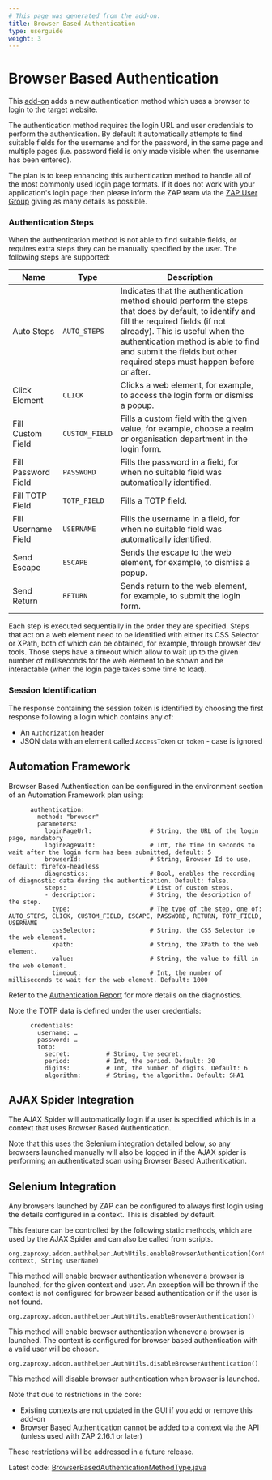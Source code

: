 ```yaml
---
# This page was generated from the add-on.
title: Browser Based Authentication
type: userguide
weight: 3
---
```


# Browser Based Authentication

This [add-on](/docs/desktop/addons/authentication-helper/) adds a new authentication method which uses a browser to login to the target website.


The authentication method requires the login URL and user credentials to perform the authentication. By default it automatically attempts to
find suitable fields for the username and for the password, in the same page and multiple pages (i.e. password field is only made visible when
the username has been entered).


The plan is to keep enhancing this authentication method to handle all of the most commonly used login page formats.
If it does not work with your application's login page then please inform the ZAP team via the
[ZAP User Group](https://groups.google.com/group/zaproxy-users) giving as many details as possible.

### Authentication Steps

When the authentication method is not able to find suitable fields, or requires extra steps they can be manually specified by the user. The following steps are supported:

|        Name         |      Type      |                                                                                                                                         Description                                                                                                                                          |
|---------------------|----------------|----------------------------------------------------------------------------------------------------------------------------------------------------------------------------------------------------------------------------------------------------------------------------------------------|
| Auto Steps          | `AUTO_STEPS`   | Indicates that the authentication method should perform the steps that does by default, to identify and fill the required fields (if not already). This is useful when the authentication method is able to find and submit the fields but other required steps must happen before or after. |
| Click Element       | `CLICK`        | Clicks a web element, for example, to access the login form or dismiss a popup.                                                                                                                                                                                                              |
| Fill Custom Field   | `CUSTOM_FIELD` | Fills a custom field with the given value, for example, choose a realm or organisation department in the login form.                                                                                                                                                                         |
| Fill Password Field | `PASSWORD`     | Fills the password in a field, for when no suitable field was automatically identified.                                                                                                                                                                                                      |
| Fill TOTP Field     | `TOTP_FIELD`   | Fills a TOTP field.                                                                                                                                                                                                                                                                          |
| Fill Username Field | `USERNAME`     | Fills the username in a field, for when no suitable field was automatically identified.                                                                                                                                                                                                      |
| Send Escape         | `ESCAPE`       | Sends the escape to the web element, for example, to dismiss a popup.                                                                                                                                                                                                                        |
| Send Return         | `RETURN`       | Sends return to the web element, for example, to submit the login form.                                                                                                                                                                                                                      |

Each step is executed sequentially in the order they are specified. Steps that act on a web element need to be identified with either its CSS Selector or XPath, both of which can be obtained, for example, through browser dev tools. Those steps have a timeout which allow to wait up to the given number of milliseconds for the web element to be shown and be interactable (when the login page takes some time to load).

### Session Identification

The response containing the session token is identified by choosing the first response following a login which contains any of:

* An `Authorization` header
* JSON data with an element called `AccessToken` or `token` - case is ignored

## Automation Framework

Browser Based Authentication can be configured in the environment section of an Automation Framework plan using:

```
      authentication:
        method: "browser"
        parameters:
          loginPageUrl:                # String, the URL of the login page, mandatory
          loginPageWait:               # Int, the time in seconds to wait after the login form has been submitted, default: 5
          browserId:                   # String, Browser Id to use, default: firefox-headless
          diagnostics:                 # Bool, enables the recording of diagnostic data during the authentication. Default: false.
          steps:                       # List of custom steps.
          - description:               # String, the description of the step.
            type:                      # The type of the step, one of: AUTO_STEPS, CLICK, CUSTOM_FIELD, ESCAPE, PASSWORD, RETURN, TOTP_FIELD, USERNAME
            cssSelector:               # String, the CSS Selector to the web element.
            xpath:                     # String, the XPath to the web element.
            value:                     # String, the value to fill in the web element.
            timeout:                   # Int, the number of milliseconds to wait for the web element. Default: 1000
```


Refer to the [Authentication Report](/docs/desktop/addons/authentication-helper/auth-report-json/) for more details on the diagnostics.


Note the TOTP data is defined under the user credentials:

```
      credentials:
        username: …
        password: …
        totp:
          secret:          # String, the secret.
          period:          # Int, the period. Default: 30
          digits:          # Int, the number of digits. Default: 6
          algorithm:       # String, the algorithm. Default: SHA1
```

## AJAX Spider Integration

The AJAX Spider will automatically login if a user is specified which is in a context that uses Browser Based Authentication.


Note that this uses the Selenium integration detailed below, so any browsers launched manually will also be logged in if the
AJAX spider is performing an authenticated scan using Browser Based Authentication.

## Selenium Integration

Any browsers launched by ZAP can be configured to always first login using the details configured in a context. This is disabled by default.


This feature can be controlled by the following static methods, which are used by the AJAX Spider and can also be called from scripts.

```
org.zaproxy.addon.authhelper.AuthUtils.enableBrowserAuthentication(Context context, String userName)
```

This method will enable browser authentication whenever a browser is launched, for the given context and user. An exception will be thrown if the context is not configured for browser based authentication or if the user is not found.

```
org.zaproxy.addon.authhelper.AuthUtils.enableBrowserAuthentication()
```

This method will enable browser authentication whenever a browser is launched. The context is configured for browser based authentication with a valid user will be chosen.

```
org.zaproxy.addon.authhelper.AuthUtils.disableBrowserAuthentication()
```

This method will disable browser authentication when browser is launched.


Note that due to restrictions in the core:

* Existing contexts are not updated in the GUI if you add or remove this add-on
* Browser Based Authentication cannot be added to a context via the API (unless used with ZAP 2.16.1 or later)

These restrictions will be addressed in a future release.


Latest code: [BrowserBasedAuthenticationMethodType.java](https://github.com/zaproxy/zap-extensions/blob/main/addOns/authhelper/src/main/java/org/zaproxy/addon/authhelper/BrowserBasedAuthenticationMethodType.java)
